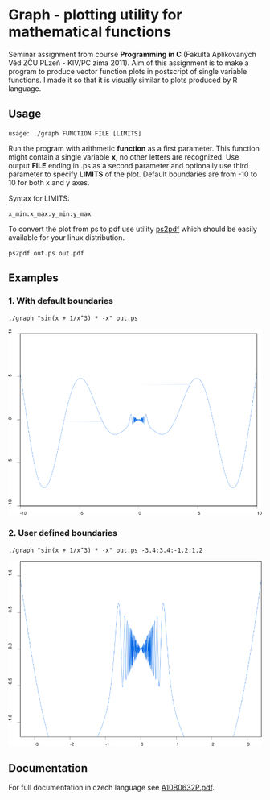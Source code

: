 # Graph - plotting utility for mathematical functions

Seminar assignment from course **Programming in C** (Fakulta Aplikovaných Věd ZČU
PLzeň - KIV/PC zima 2011). Aim of this assignment is to make a program to
produce vector function plots in postscript of single variable functions.  I
made it so that it is visually similar to plots produced by R language.

## Usage
```
usage: ./graph FUNCTION FILE [LIMITS]
```

Run the program with arithmetic **function** as a first parameter. This function
might contain a single variable **x**, no other letters are recognized. Use
output **FILE** ending in .ps as a second parameter and optionally use third
parameter to specify **LIMITS** of the plot. Default boundaries are from -10 to
10 for both x and y axes.

Syntax for LIMITS:
```
x_min:x_max:y_min:y_max
```

To convert the plot from ps to pdf use utility
[ps2pdf](https://www.ps2pdf.com/) which should be easily available for your
linux distribution.

```
ps2pdf out.ps out.pdf
```


## Examples

### 1. With default boundaries
```
./graph "sin(x + 1/x^3) * -x" out.ps
```

![sin(x + 1/x^3) * -x with x in range -10 to 10|width=400px](pics/ex1.png)


### 2. User defined boundaries
```
./graph "sin(x + 1/x^3) * -x" out.ps -3.4:3.4:-1.2:1.2
```

![sin(x + 1/x^3) * -x with x in range -3.4 to 3.4|width=400px](pics/ex2.png)


## Documentation
For full documentation in czech language see [A10B0632P.pdf](doc/A10B0632P.pdf).

